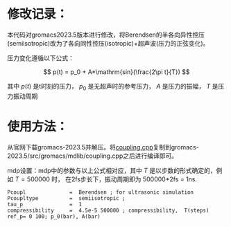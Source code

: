 
# 修改记录：
本代码对gromacs2023.5版本进行修改，将Berendsen的半各向异性控压(semiisotropic)改为了各向同性控压(isotropic)+超声波(压力的正弦变化)。

压力变化遵循以下公式：

$$ 
p(t) = p_0 + A*\mathrm{sin}(\frac{2\pi t}{T}) 
$$

其中 $p(t)$ 是t时刻的压力， $p_0$ 是无超声时的参考压力， $A$ 是压力的振幅， $T$ 是压力振动周期 
# 使用方法：

从官网下载gromacs-2023.5并解压。将[coupling.cpp](https://github.com/02zx/02zx.github.io/blob/main/tutorial/molecular%20dynamics%20simulation/coupling.cpp)复制到gromacs-2023.5/src/gromacs/mdlib/coupling.cpp之后进行编译即可。


mdp设置：mdp中的参数与以上公式相对应，其中 $T$ 是以步数的形式确定的，例如 $T=500000$ 时， 在2fs步长下，振动周期即为 500000*2fs = 1ns.
```
Pcoupl              =  Berendsen ; for ultrasonic simulation
Pcoupltype          =  semiisotropic ;
tau_p               =  1
compressibility     =  4.5e-5 500000 ; compressibility,  T(steps)
ref_p= 0 100; p_0(bar), A(bar)
```


